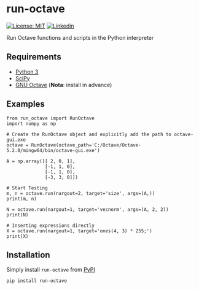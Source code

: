 # run-octave

[![License: MIT](https://img.shields.io/badge/License-MIT-yellow.svg)](https://github.com/ferreirad08/run-octave/blob/main/LICENSE)
[![Linkedin](https://img.shields.io/badge/LinkedIn-%230077B5.svg?&logo=linkedin&logoColor=white)](https://www.linkedin.com/in/david-f-3a918ba5)

Run Octave functions and scripts in the Python interpreter

## Requirements
* [Python 3](https://www.python.org/)
* [SciPy](https://www.scipy.org/)
* [GNU Octave](https://www.gnu.org/software/octave/index) (**Nota**: install in advance)

## Examples
        
    from run_octave import RunOctave
    import numpy as np

    # Create the RunOctave object and explicitly add the path to octave-gui.exe
    octave = RunOctave(octave_path='C:/Octave/Octave-5.2.0/mingw64/bin/octave-gui.exe')

    A = np.array([[ 2, 0, 1],
                  [-1, 1, 0],
                  [-1, 1, 0],
                  [-3, 3, 0]])

    # Start Testing
    m, n = octave.run(nargout=2, target='size', args=(A,))
    print(m, n)

    N = octave.run(nargout=1, target='vecnorm', args=(A, 2, 2))
    print(N)

    # Inserting expressions directly
    X = octave.run(nargout=1, target='ones(4, 3) * 255;')
    print(X)

## Installation

Simply install `run-octave` from [PyPI](https://pypi.org/project/run-octave/)

    pip install run-octave
